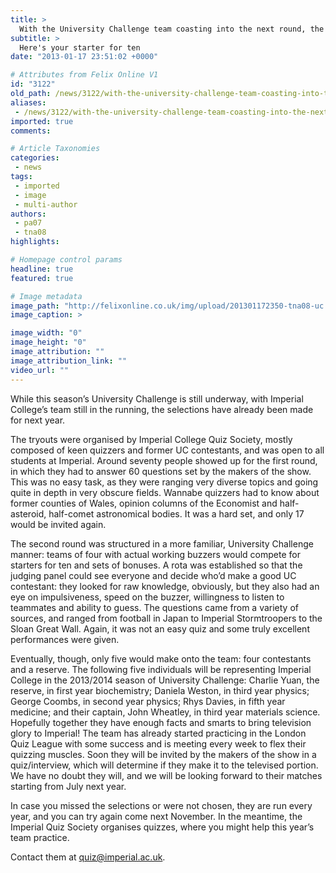 ```yaml
---
title: >
  With the University Challenge team coasting into the next round, the team for next year is chosen
subtitle: >
  Here's your starter for ten
date: "2013-01-17 23:51:02 +0000"

# Attributes from Felix Online V1
id: "3122"
old_path: /news/3122/with-the-university-challenge-team-coasting-into-the-next-round-the-team-for-next-year-is-chosen
aliases:
 - /news/3122/with-the-university-challenge-team-coasting-into-the-next-round-the-team-for-next-year-is-chosen
imported: true
comments:

# Article Taxonomies
categories:
 - news
tags:
 - imported
 - image
 - multi-author
authors:
 - pa07
 - tna08
highlights:

# Homepage control params
headline: true
featured: true

# Image metadata
image_path: "http://felixonline.co.uk/img/upload/201301172350-tna08-uc.jpg"
image_caption: >

image_width: "0"
image_height: "0"
image_attribution: ""
image_attribution_link: ""
video_url: ""
---
```


While this season’s University Challenge is still underway, with Imperial College’s team still in the running, the selections have already been made for next year.

The tryouts were organised by Imperial College Quiz Society, mostly composed of keen quizzers and former UC contestants, and was open to all students at Imperial. Around seventy people showed up for the first round, in which they had to answer 60 questions set by the makers of the show. This was no easy task, as they were ranging very diverse topics and going quite in depth in very obscure fields. Wannabe quizzers had to know about former counties of Wales, opinion columns of the Economist and half-asteroid, half-comet astronomical bodies. It was a hard set, and only 17 would be invited again.

The second round was structured in a more familiar, University Challenge manner: teams of four with actual working buzzers would compete for starters for ten and sets of bonuses. A rota was established so that the judging panel could see everyone and decide who’d make a good UC contestant: they looked for raw knowledge, obviously, but they also had an eye on impulsiveness, speed on the buzzer, willingness to listen to teammates and ability to guess. The questions came from a variety of sources, and ranged from football in Japan to Imperial Stormtroopers to the Sloan Great Wall. Again, it was not an easy quiz and some truly excellent performances were given.

Eventually, though, only five would make onto the team: four contestants and a reserve. The following five individuals will be representing Imperial College in the 2013/2014 season of University Challenge: Charlie Yuan, the reserve, in first year biochemistry; Daniela Weston, in third year physics; George Coombs, in second year physics; Rhys Davies, in fifth year medicine; and their captain, John Wheatley, in third year materials science. Hopefully together they have enough facts and smarts to bring television glory to Imperial! The team has already started practicing in the London Quiz League with some success and is meeting every week to flex their quizzing muscles. Soon they will be invited by the makers of the show in a quiz/interview, which will determine if they make it to the televised portion. We have no doubt they will, and we will be looking forward to their matches starting from July next year.

In case you missed the selections or were not chosen, they are run every year, and you can try again come next November. In the meantime, the Imperial Quiz Society organises quizzes, where you might help this year’s team practice.

Contact them at [quiz@imperial.ac.uk](mailto:quiz@imperial.ac.uk?subject=Get%20me%20on%20University%20Challenge).
